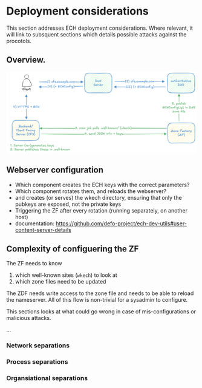 # Deployment considerations

This section addresses ECH deployment considerations. Where relevant, it will link to subsquent sections which details possible attacks against the procotols.

## Overview.

![WKECH flow](wkech-flow.png)

## Webserver configuration

- Which component creates the ECH keys with the correct parameters?
- Which component rotates them, and reloads the webserver?
- and creates (or serves) the wkech directory, ensuring that only the pubkeys are exposed, not the private keys
- Triggering the ZF after every rotation (running separately, on another host)
- documentation: https://github.com/defo-project/ech-dev-utils#user-content-server-details

## Complexity of configuering the ZF

The ZF needs to know 
1. which well-known sites (`wkech`) to look at 
2. which zone files need to be updated

The ZDF needs write access to the zone file and needs to be able to reload the nameserver. 
All of this flow is non-trivial for a sysadmin to configure. 

This sections looks at what could go wrong in case of mis-configurations or malicious attacks.

...

### Network separations

### Process separations

### Organsiational separations



